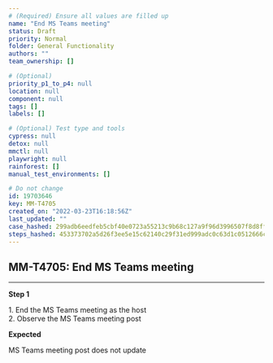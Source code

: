 ```yaml
---
# (Required) Ensure all values are filled up
name: "End MS Teams meeting"
status: Draft
priority: Normal
folder: General Functionality
authors: ""
team_ownership: []

# (Optional)
priority_p1_to_p4: null
location: null
component: null
tags: []
labels: []

# (Optional) Test type and tools
cypress: null
detox: null
mmctl: null
playwright: null
rainforest: []
manual_test_environments: []

# Do not change
id: 19703646
key: MM-T4705
created_on: "2022-03-23T16:18:56Z"
last_updated: ""
case_hashed: 299adb6eedfeb5cbf40e0723a55213c9b68c127a9f96d3996507f8d8ff797388799bdff49785e3e2f052738a72d0759d
steps_hashed: 453373702a5d26f3ee5e15c62140c29f31ed999adc0c63d1c0512666cacdf57a096d56d99c0ab2478e3547f7afe20aa4
---
```


<!-- (Auto-generated) Based on frontmatter's "key" and "name" -->

## MM-T4705: End MS Teams meeting

---

**Step 1**

1\. End the MS Teams meeting as the host\
2\. Observe the MS Teams meeting post

**Expected**

MS Teams meeting post does not update

